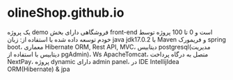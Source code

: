 # olineShop.github.io
یک پروژه demo فروشگاهی دارای بخش front-end است و 0 تا 100 پروژه توسط خودم توسعه داده شده با استفاده از: زبان java jdk17.0.2 با Maven و فریمورک spring boot، معماری Hibernate ORM, Rest API, MVC، دیتابیس postgresql(مدیریت دیتابیس با استفاده از pgAdmin)، Ws ApacheTomcat، متصل به درگاه پرداخت NextPay، پروژه dynamic دارای admin panel، در IDE IntellijIdea
ORM(Hibernate) & jpa

